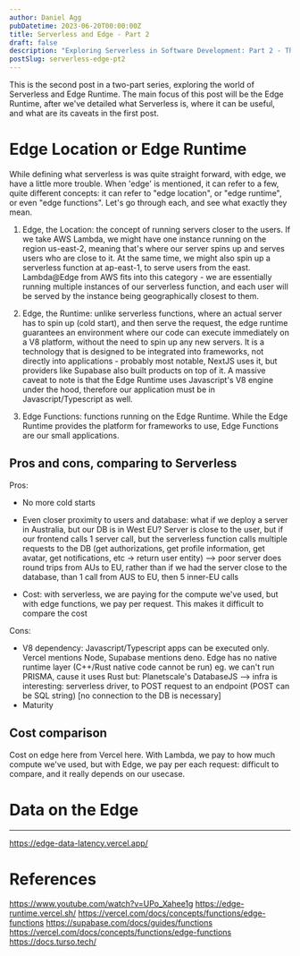 ```yaml
---
author: Daniel Agg
pubDatetime: 2023-06-20T00:00:00Z
title: Serverless and Edge - Part 2
draft: false
description: "Exploring Serverless in Software Development: Part 2 - The Edge"
postSlug: serverless-edge-pt2
---
```


This is the second post in a two-part series, exploring the world of Serverless and Edge Runtime. The main focus of this post will be the Edge Runtime, after we've detailed what Serverless is, where it can be useful, and what are its caveats in the first post.

# Edge Location or Edge Runtime

While defining what serverless is was quite straight forward, with edge, we have a little more trouble. When 'edge' is mentioned, it can refer to a few, quite different concepts: it can refer to "edge location", or "edge runtime", or even "edge functions". Let's go through each, and see what exactly they mean.

1. Edge, the Location: the concept of running servers closer to the users. If we take AWS Lambda, we might have one instance running on the region us-east-2, meaning that's where our server spins up and serves users who are close to it. At the same time, we might also spin up a serverless function at ap-east-1, to serve users from the east. Lambda@Edge from AWS fits into this category - we are essentially running multiple instances of our serverless function, and each user will be served by the instance being geographically closest to them.

2. Edge, the Runtime: unlike serverless functions, where an actual server has to spin up (cold start), and then serve the request, the edge runtime guarantees an environment where our code can execute immediately on a V8 platform, without the need to spin up any new servers. It is a technology that is designed to be integrated into frameworks, not directly into applications - probably most notable, NextJS uses it, but providers like Supabase also built products on top of it. A massive caveat to note is that the Edge Runtime uses Javascript's V8 engine under the hood, therefore our application must be in Javascript/Typescript as well.

3. Edge Functions: functions running on the Edge Runtime. While the Edge Runtime provides the platform for frameworks to use, Edge Functions are our small applications.

## Pros and cons, comparing to Serverless

Pros:

- No more cold starts
- Even closer proximity to users and database: what if we deploy a server in Australia, but our DB is in West EU? Server is close to the user, but if our frontend calls 1 server call, but the serverless function calls multiple requests to the DB (get authorizations, get profile information, get avatar, get notifications, etc -> return user entity) --> poor server does round trips from AUs to EU, rather than if we had the server close to the database, than 1 call from AUS to EU, then 5 inner-EU calls

- Cost: with serverless, we are paying for the compute we've used, but with edge functions, we pay per request. This makes it difficult to compare the cost

Cons:

- V8 dependency: Javascript/Typescript apps can be executed only. Vercel mentions Node, Supabase mentions deno.
  Edge has no native runtime layer (C++/Rust native code cannot be run)
  eg. we can't run PRISMA, cause it uses Rust
  but: Planetscale's DatabaseJS --> infra is interesting: serverless driver, to POST request to an endpoint (POST can be SQL string) [no connection to the DB is necessary]
- Maturity

## Cost comparison

Cost on edge here from Vercel here. With Lambda, we pay to how much compute we've used, but with Edge, we pay per each request: difficult to compare, and it really depends on our usecase.

# Data on the Edge

---

https://edge-data-latency.vercel.app/

# References

https://www.youtube.com/watch?v=UPo_Xahee1g
https://edge-runtime.vercel.sh/
https://vercel.com/docs/concepts/functions/edge-functions
https://supabase.com/docs/guides/functions
https://vercel.com/docs/concepts/functions/edge-functions
https://docs.turso.tech/
